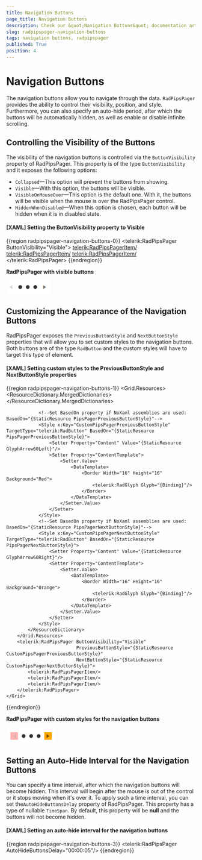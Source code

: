 ```yaml
---
title: Navigation Buttons
page_title: Navigation Buttons
description: Check our &quot;Navigation Buttons&quot; documentation article for the RadPipsPager control.
slug: radpipspager-navigation-buttons
tags: navigation buttons, radpipspager
published: True
position: 4
---
```


# Navigation Buttons

The navigation buttons allow you to navigate through the data. `RadPipsPager` provides the ability to control their visibility, position, and style. Furthermore, you can also specify an auto-hide period, after which the buttons will be automatically hidden, as well as enable or disable infinite scrolling.

## Controlling the Visibility of the Buttons

The visibility of the navigation buttons is controlled via the `ButtonVisibility` property of RadPipsPager. This property is of the type `ButtonVisibility` and it exposes the following options:

* `Collapsed`&mdash;This option will prevent the buttons from showing.
* `Visible`&mdash;With this option, the buttons will be visible.
* `VisibleOnMouseOver`&mdash;This option is the default one. With it, the buttons will be visible when the mouse is over the RadPipsPager control.
* `HiddenWhenDisabled`&mdash;When this option is chosen, each button will be hidden when it is in disabled state.

#### __[XAML] Setting the ButtonVisibility property to Visible__
{{region radpipspager-navigation-buttons-0}}
    <telerik:RadPipsPager ButtonVisibility="Visible">
        <telerik:RadPipsPagerItem/>
        <telerik:RadPipsPagerItem/>
        <telerik:RadPipsPagerItem/>
    </telerik:RadPipsPager>
{{endregion}}

__RadPipsPager with visible buttons__

![{{ site.framework_name }} RadPipsPager with visible buttons](images/radpipspager-navigation-buttons-0.png)

## Customizing the Appearance of the Navigation Buttons

RadPipsPager exposes the `PreviousButtonStyle` and `NextButtonStyle` properties that will allow you to set custom styles to the navigation buttons. Both buttons are of the type `RadButton` and the custom styles will have to target this type of element.

#### __[XAML] Setting custom styles to the PreviousButtonStyle and NextButtonStyle properties__
{{region radpipspager-navigation-buttons-1}}
    <Grid>
        <Grid.Resources>
            <ResourceDictionary>
                <ResourceDictionary.MergedDictionaries>
                    <ResourceDictionary Source="/Telerik.Windows.Controls;component/Themes/FontResources.xaml"/>
                </ResourceDictionary.MergedDictionaries>

                <!--Set BasedOn property if NoXaml assemblies are used: BasedOn="{StaticResource PipsPagerPreviousButtonStyle}"-->
                <Style x:Key="CustomPipsPagerPreviousButtonStyle" TargetType="telerik:RadButton" BasedOn="{StaticResource PipsPagerPreviousButtonStyle}">
                    <Setter Property="Content" Value="{StaticResource GlyphArrow60Left}"/>
                    <Setter Property="ContentTemplate">
                        <Setter.Value>
                            <DataTemplate>
                                <Border Width="16" Height="16" Background="Red">
                                    <telerik:RadGlyph Glyph="{Binding}"/>
                                </Border>
                            </DataTemplate>
                        </Setter.Value>
                    </Setter>
                </Style>
                <!--Set BasedOn property if NoXaml assemblies are used: BasedOn="{StaticResource PipsPagerNextButtonStyle}"-->
                <Style x:Key="CustomPipsPagerNextButtonStyle" TargetType="telerik:RadButton" BasedOn="{StaticResource PipsPagerNextButtonStyle}">
                    <Setter Property="Content" Value="{StaticResource GlyphArrow60Right}"/>
                    <Setter Property="ContentTemplate">
                        <Setter.Value>
                            <DataTemplate>
                                <Border Width="16" Height="16" Background="Orange">
                                    <telerik:RadGlyph Glyph="{Binding}"/>
                                </Border>
                            </DataTemplate>
                        </Setter.Value>
                    </Setter>
                </Style>
            </ResourceDictionary>
        </Grid.Resources>
        <telerik:RadPipsPager ButtonVisibility="Visible"
                              PreviousButtonStyle="{StaticResource CustomPipsPagerPreviousButtonStyle}"
                              NextButtonStyle="{StaticResource CustomPipsPagerNextButtonStyle}">
            <telerik:RadPipsPagerItem/>
            <telerik:RadPipsPagerItem/>
            <telerik:RadPipsPagerItem/>
        </telerik:RadPipsPager>
    </Grid>
{{endregion}}

__RadPipsPager with custom styles for the navigation buttons__

![{{ site.framework_name }} RadPipsPager with custom styles for the navigation buttons](images/radpipspager-navigation-buttons-1.png)

## Setting an Auto-Hide Interval for the Navigation Buttons

You can specify a time interval, after which the navigation buttons will become hidden. This interval will begin after the mouse is out of the control or it stops moving when it's over it. To apply such a time interval, you can set the`AutoHideButtonsDelay` property of RadPipsPager. This property has a type of nullable `TimeSpan`. By default, this property will be __null__ and the buttons will not become hidden.

#### __[XAML] Setting an auto-hide interval for the navigation buttons__
{{region radpipspager-navigation-buttons-3}}
    <telerik:RadPipsPager AutoHideButtonsDelay="00:00:05"/>
{{endregion}}
